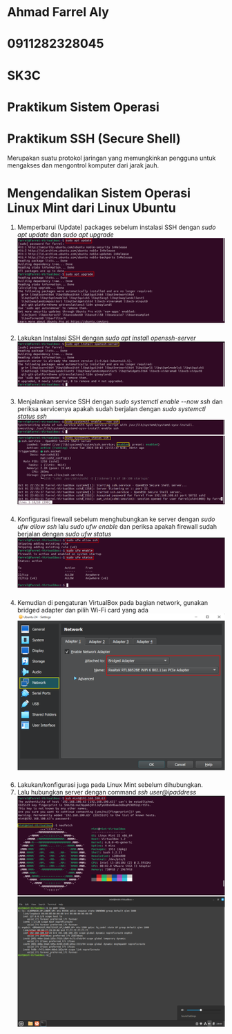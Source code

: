 # Ahmad Farrel Aly
# 0911282328045
# SK3C
# Praktikum Sistem Operasi

# Praktikum SSH (Secure Shell)
Merupakan suatu protokol jaringan yang memungkinkan pengguna untuk mengakses dan mengontrol komputer dari jarak jauh.

# Mengendalikan Sistem Operasi Linux Mint dari Linux Ubuntu
1. Memperbarui (Update) packages sebelum instalasi SSH dengan *sudo apt update* dan *sudo apt upgrade* ![1](./Tugas7/19.png)
###
2. Lakukan Instalasi SSH dengan *sudo apt install openssh-server* ![2](./Tugas7/14.png)
###
3. Menjalankan service SSH dengan *sudo systemctl enable --now ssh* dan periksa servicenya apakah sudah berjalan dengan *sudo systemctl status ssh* ![3](./Tugas7/15.png) ![4](./Tugas7/16.png)
###
4. Konfigurasi firewall sebelum menghubungkan ke server dengan *sudo ufw allow ssh* lalu *sudo ufw enable* dan periksa apakah firewall sudah berjalan dengan *sudo ufw status* ![5](./Tugas7/20.png)
###
4. Kemudian di pengaturan VirtualBox pada bagian network, gunakan bridged adapter dan pilih Wi-Fi card yang ada ![6](./Tugas7/18.png)
###
6. Lakukan/konfigurasi juga pada Linux Mint sebelum dihubungkan.
7. Lalu hubungkan server dengan command *ssh user@ipaddress* ![6](./Tugas7/13.png) ![7](./Tugas7/22.png)
